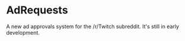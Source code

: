 # AdRequests  
  
A new ad approvals system for the /r/Twitch subreddit. It's still in early development.
